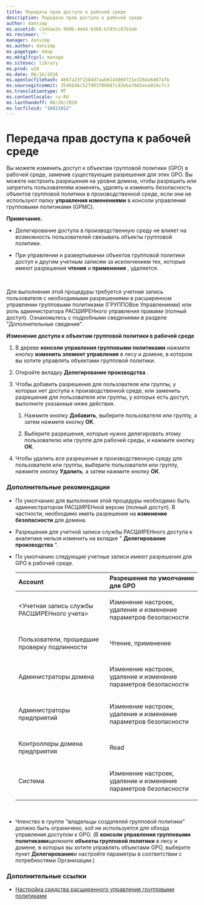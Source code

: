 ```yaml
---
title: Передача прав доступа к рабочей среде
description: Передача прав доступа к рабочей среде
author: dansimp
ms.assetid: c1ebae2e-909b-4e64-b368-b7d3cc67b1eb
ms.reviewer: ''
manager: dansimp
ms.author: dansimp
ms.pagetype: mdop
ms.mktglfcycl: manage
ms.sitesec: library
ms.prod: w10
ms.date: 06/16/2016
ms.openlocfilehash: 4667a23f1584d7aab6143860721e326da6407afb
ms.sourcegitcommit: 354664bc527d93f80687cd2eba70d1eea024c7c3
ms.translationtype: MT
ms.contentlocale: ru-RU
ms.lasthandoff: 06/26/2020
ms.locfileid: "10821012"
---
```

# Передача прав доступа к рабочей среде


Вы можете изменить доступ к объектам групповой политики (GPO) в рабочей среде, заменив существующие разрешения для этих GPO. Вы можете настроить разрешения на уровне домена, чтобы разрешить или запретить пользователям изменять, удалять и изменять безопасность объектов групповой политики в производственной среде, если они не используют папку **управления изменениями** в консоли управления групповыми политиками (GPMC).

**Примечание.**  
-   Делегирование доступа в производственную среду не влияет на возможность пользователей связывать объекты групповой политики.

-   При управлении и развертывании объектов групповой политики доступ к другим учетным записям за исключением тех, которые имеют разрешения **чтения** и **применения** , удаляется.

 

Для выполнения этой процедуры требуется учетная запись пользователя с необходимыми разрешениями в расширенном управлении групповыми политиками (ГРУППОВое Управлениеми) или роль администратора РАСШИРЕНного управления правами (полный доступ). Ознакомьтесь с подробными сведениями в разделе "Дополнительные сведения".

**Изменение доступа к объектам групповой политики в рабочей среде**

1.  В дереве **консоли управления групповыми политиками** нажмите кнопку **изменить элемент управления** в лесу и домене, в котором вы хотите управлять объектами групповой политики.

2.  Откройте вкладку **Делегирование производства** .

3.  Чтобы добавить разрешения для пользователя или группы, у которых нет доступа к производственной среде, или заменить разрешения для пользователя или группы, у которых есть доступ, выполните указанные ниже действия.

    1.  Нажмите кнопку **Добавить**, выберите пользователя или группу, а затем нажмите кнопку **ОК**.

    2.  Выберите разрешения, которые нужно делегировать этому пользователю или группе для рабочей среды, и нажмите кнопку **ОК**.

4.  Чтобы удалить все разрешения в производственную среду для пользователя или группы, выберите пользователя или группу, нажмите кнопку **Удалить**, а затем нажмите кнопку **ОК**.

### Дополнительные рекомендации

-   По умолчанию для выполнения этой процедуры необходимо быть администратором РАСШИРЕНной версии (полный доступ). В частности, необходимо иметь разрешение на **изменение безопасности** для домена.

-   Разрешения для учетной записи службы РАСШИРЕНного доступа к аналитике нельзя изменить на вкладке " **Делегирование производства** ".

-   По умолчанию следующие учетные записи имеют разрешения для GPO в рабочей среде.

    <table>
    <colgroup>
    <col width="50%" />
    <col width="50%" />
    </colgroup>
    <thead>
    <tr class="header">
    <th align="left">Account</th>
    <th align="left">Разрешения по умолчанию для GPO</th>
    </tr>
    </thead>
    <tbody>
    <tr class="odd">
    <td align="left"><p>&lt;Учетная запись службы РАСШИРЕНного учета&gt;</p></td>
    <td align="left"><p>Изменение настроек, удаление и изменение параметров безопасности</p></td>
    </tr>
    <tr class="even">
    <td align="left"><p>Пользователи, прошедшие проверку подлинности</p></td>
    <td align="left"><p>Чтение, применение</p></td>
    </tr>
    <tr class="odd">
    <td align="left"><p>Администраторы домена</p></td>
    <td align="left"><p>Изменение настроек, удаление и изменение параметров безопасности</p></td>
    </tr>
    <tr class="even">
    <td align="left"><p>Администраторы предприятий</p></td>
    <td align="left"><p>Изменение настроек, удаление и изменение параметров безопасности</p></td>
    </tr>
    <tr class="odd">
    <td align="left"><p>Контроллеры домена предприятия</p></td>
    <td align="left"><p>Read</p></td>
    </tr>
    <tr class="even">
    <td align="left"><p>Система</p></td>
    <td align="left"><p>Изменение настроек, удаление и изменение параметров безопасности</p></td>
    </tr>
    </tbody>
    </table>

     

-   Членство в группе "владельцы создателей групповой политики" должно быть ограничено, soit не используется для обхода управления доступом к GPO. (В **консоли управления групповыми политиками**щелкните **объекты групповой политики** в лесу и домене, в которых вы хотите управлять объектами GPO, выберите пункт **Делегирование**и настройте параметры в соответствии с потребностями Организации.)

### Дополнительные ссылки

-   [Настройка средства расширенного управления групповыми политиками](configuring-advanced-group-policy-management.md)

 

 





